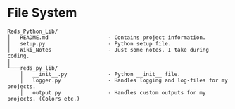 # File System

```
Reds_Python_Lib/
│   README.md                   - Contains project information.
│   setup.py                    - Python setup file.
│   Wiki_Notes                  - Just some notes, I take during coding.
│
└───reds_py_lib/
    │   __init__.py             - Python __init__ file.
    │   logger.py               - Handles logging and log-files for my projects. 
    │   output.py               - Handles custom outputs for my projects. (Colors etc.)
```
<!---
    │
    ├───subfolder1
    │   │   file111.txt
    │   │   file112.txt
    │   │   ...
    │
    └───folder2
    │   file021.txt
    │   file022.txt
-->

